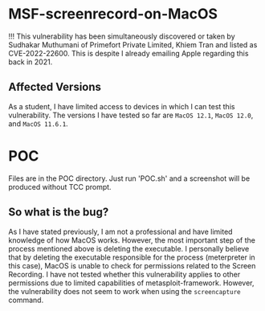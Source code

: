 # MSF-screenrecord-on-MacOS
!!! This vulnerability has been simultaneously discovered or taken by Sudhakar Muthumani of Primefort Private Limited, Khiem Tran and listed as CVE-2022-22600. This is despite I already emailing Apple regarding this back in 2021.
## Affected Versions
As a student, I have limited access to devices in which I can test this vulnerability. The versions I have tested so far are `MacOS 12.1`, `MacOS 12.0`, and `MacOS 11.6.1`.

# POC
Files are in the POC directory. Just run 'POC.sh' and a screenshot will be produced without TCC prompt.

## So what is the bug?
As I have stated previously, I am not a professional and have limited knowledge of how MacOS works. However, the most important step of the process mentioned above is deleting the executable. I personally believe that by deleting the executable responsible for the process (meterpreter in this case),  MacOS is unable to check for permissions related to the Screen Recording. I have not tested whether this vulnerability applies to other permissions due to limited capabilities of metasploit-framework. However, the vulnerability does not seem to work when using the `screencapture` command. 

